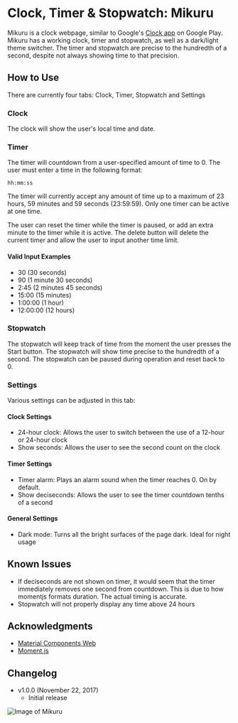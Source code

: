 # Clock, Timer & Stopwatch: Mikuru
Mikuru is a clock webpage, similar to Google's [Clock app](https://play.google.com/store/apps/details?id=com.google.android.deskclock) on Google Play. Mikuru has a working clock, timer and stopwatch, as well as a dark/light theme switcher. The timer and stopwatch are precise to the hundredth of a second, despite not always showing time to that precision.

## How to Use
There are currently four tabs: Clock, Timer, Stopwatch and Settings

### Clock
The clock will show the user's local time and date.

### Timer
The timer will countdown from a user-specified amount of time to 0. The user must enter a time in the following format: 
```
hh:mm:ss
```
The timer will currently accept any amount of time up to a maximum of 23 hours, 59 minutes and 59 seconds (23:59:59). Only one timer can be active at one time.

The user can reset the timer while the timer is paused, or add an extra minute to the timer while it is active. The delete button will delete the current timer and allow the user to input another time limit.
#### Valid Input Examples
* 30 (30 seconds)
* 90 (1 minute 30 seconds)
* 2:45 (2 minutes 45 seconds)
* 15:00 (15 minutes)
* 1:00:00 (1 hour)
* 12:00:00 (12 hours)
### Stopwatch
The stopwatch will keep track of time from the moment the user presses the Start button. The stopwatch will show time precise to the hundredth of a second. The stopwatch can be paused during operation and reset back to 0.

### Settings
Various settings can be adjusted in this tab:

#### Clock Settings
* 24-hour clock: Allows the user to switch between the use of a 12-hour or 24-hour clock
* Show seconds: Allows the user to see the second count on the clock

#### Timer Settings
* Timer alarm: Plays an alarm sound when the timer reaches 0. On by default.
* Show deciseconds: Allows the user to see the timer countdown tenths of a second

#### General Settings
* Dark mode: Turns all the bright surfaces of the page dark. Ideal for night usage

## Known Issues
* If deciseconds are not shown on timer, it would seem that the timer immediately removes one second from countdown. This is due to how momentjs formats duration. The actual timing is accurate.
* Stopwatch will not properly display any time above 24 hours

## Acknowledgments
* [Material Components Web](https://github.com/material-components/material-components-web)
* [Moment.js](https://momentjs.com/)

## Changelog
* v1.0.0 (November 22, 2017)
	* Initial release

![Image of Mikuru](https://vignette.wikia.nocookie.net/haruhi/images/4/4d/Mikuru_Asahina.png)